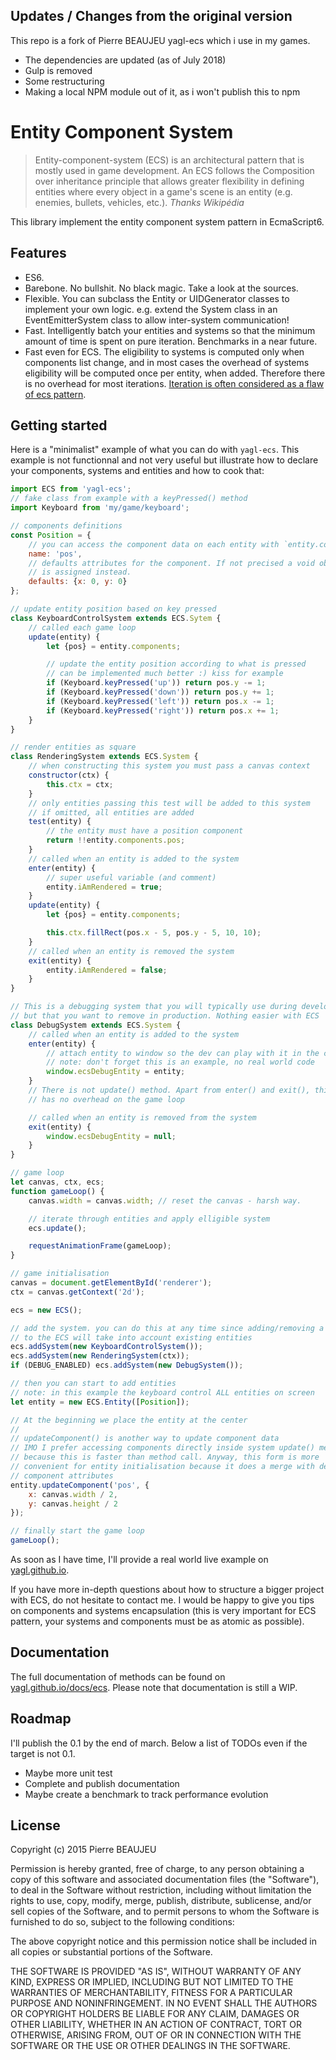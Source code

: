 ## Updates / Changes from the original version
This repo is a fork of Pierre BEAUJEU yagl-ecs which i use in my games.
- The dependencies are updated (as of July 2018)
- Gulp is removed
- Some restructuring
- Making a local NPM module out of it, as i won't publish this to npm

Entity Component System
=======================

> Entity-component-system (ECS) is an architectural pattern that is mostly 
> used in game development. An ECS follows the Composition over inheritance 
> principle that allows greater flexibility in defining entities where every 
> object in a game's scene is an entity (e.g. enemies, bullets, vehicles, 
> etc.).
> *Thanks Wikipédia*

This library implement the entity component system pattern in EcmaScript6.

## Features

 * ES6. 
 * Barebone. No bullshit. No black magic. Take a look at the sources.
 * Flexible. You can subclass the Entity or UIDGenerator classes to implement your own logic. e.g. extend the System class in an EventEmitterSystem class to allow inter-system communication!
 * Fast. Intelligently batch your entities and systems so that the minimum amount of time is spent on pure iteration. Benchmarks in a <hope>near</hope> future.
 * Fast even for ECS. The eligibility to systems is computed only when components list change, and in most cases the overhead of systems eligibility will be computed once per entity, when added. Therefore there is no overhead for most iterations. [Iteration is often considered as a flaw of ecs pattern](https://en.wikipedia.org/wiki/Entity_component_system#Drawbacks).

## Getting started

Here is a "minimalist" example of what you can do with `yagl-ecs`. This example is not functionnal and not very useful but illustrate how to declare your components, systems and entities and how to cook that:

```js
import ECS from 'yagl-ecs';
// fake class from example with a keyPressed() method
import Keyboard from 'my/game/keyboard';

// components definitions
const Position = {
    // you can access the component data on each entity with `entity.components.pos`
    name: 'pos',
    // defaults attributes for the component. If not precised a void object {} 
    // is assigned instead.
    defaults: {x: 0, y: 0}
};

// update entity position based on key pressed
class KeyboardControlSystem extends ECS.Sytem {
    // called each game loop
    update(entity) {
        let {pos} = entity.components;

        // update the entity position according to what is pressed
        // can be implemented much better :) kiss for example
        if (Keyboard.keyPressed('up')) return pos.y -= 1;
        if (Keyboard.keyPressed('down')) return pos.y += 1;
        if (Keyboard.keyPressed('left')) return pos.x -= 1;
        if (Keyboard.keyPressed('right')) return pos.x += 1;
    }
}

// render entities as square
class RenderingSystem extends ECS.System {
    // when constructing this system you must pass a canvas context
    constructor(ctx) {
        this.ctx = ctx;
    }
    // only entities passing this test will be added to this system
    // if omitted, all entities are added
    test(entity) {
        // the entity must have a position component
        return !!entity.components.pos;
    }
    // called when an entity is added to the system
    enter(entity) {
        // super useful variable (and comment)
        entity.iAmRendered = true;
    }
    update(entity) {
        let {pos} = entity.components;

        this.ctx.fillRect(pos.x - 5, pos.y - 5, 10, 10);
    }
    // called when an entity is removed the system
    exit(entity) {
        entity.iAmRendered = false;
    }
}

// This is a debugging system that you will typically use during development
// but that you want to remove in production. Nothing easier with ECS
class DebugSystem extends ECS.System {
    // called when an entity is added to the system
    enter(entity) {
        // attach entity to window so the dev can play with it in the console
        // note: don't forget this is an example, no real world code
        window.ecsDebugEntity = entity;
    }
    // There is not update() method. Apart from enter() and exit(), this system
    // has no overhead on the game loop

    // called when an entity is removed from the system
    exit(entity) {
        window.ecsDebugEntity = null;
    }
}

// game loop
let canvas, ctx, ecs;
function gameLoop() {
    canvas.width = canvas.width; // reset the canvas - harsh way.

    // iterate through entities and apply elligible system
    ecs.update();

    requestAnimationFrame(gameLoop);
}

// game initialisation
canvas = document.getElementById('renderer');
ctx = canvas.getContext('2d');

ecs = new ECS();

// add the system. you can do this at any time since adding/removing a system
// to the ECS will take into account existing entities
ecs.addSystem(new KeyboardControlSystem());
ecs.addSystem(new RenderingSystem(ctx));
if (DEBUG_ENABLED) ecs.addSystem(new DebugSystem());

// then you can start to add entities
// note: in this example the keyboard control ALL entities on screen
let entity = new ECS.Entity([Position]);

// At the beginning we place the entity at the center
// 
// updateComponent() is another way to update component data
// IMO I prefer accessing components directly inside system update() method 
// because this is faster than method call. Anyway, this form is more 
// convenient for entity initialisation because it does a merge with defaults
// component attributes
entity.updateComponent('pos', {
    x: canvas.width / 2,
    y: canvas.height / 2
});

// finally start the game loop
gameLoop();
```

As soon as I have time, I'll provide a real world live example on [yagl.github.io](yagl.github.io). 

If you have more in-depth questions about how to structure a bigger project with ECS, do not hesitate to contact me. I would be happy to give you tips on components and systems encapsulation (this is very important for ECS pattern, your systems and components must be as atomic as possible).

## Documentation

The full documentation of methods can be found on [yagl.github.io/docs/ecs](yagl.github.io/docs/ecs). Please note that documentation is still a WIP.

## Roadmap

I'll publish the 0.1 by the end of march. Below a list of TODOs even if the target is not 0.1.

 * Maybe more unit test
 * Complete and publish documentation
 * Maybe create a benchmark to track performance evolution

## License

Copyright (c) 2015 Pierre BEAUJEU

Permission is hereby granted, free of charge, to any person obtaining a copy
of this software and associated documentation files (the "Software"), to deal
in the Software without restriction, including without limitation the rights
to use, copy, modify, merge, publish, distribute, sublicense, and/or sell
copies of the Software, and to permit persons to whom the Software is
furnished to do so, subject to the following conditions:

The above copyright notice and this permission notice shall be included in
all copies or substantial portions of the Software.

THE SOFTWARE IS PROVIDED "AS IS", WITHOUT WARRANTY OF ANY KIND, EXPRESS OR
IMPLIED, INCLUDING BUT NOT LIMITED TO THE WARRANTIES OF MERCHANTABILITY,
FITNESS FOR A PARTICULAR PURPOSE AND NONINFRINGEMENT. IN NO EVENT SHALL THE
AUTHORS OR COPYRIGHT HOLDERS BE LIABLE FOR ANY CLAIM, DAMAGES OR OTHER
LIABILITY, WHETHER IN AN ACTION OF CONTRACT, TORT OR OTHERWISE, ARISING FROM,
OUT OF OR IN CONNECTION WITH THE SOFTWARE OR THE USE OR OTHER DEALINGS IN
THE SOFTWARE.
